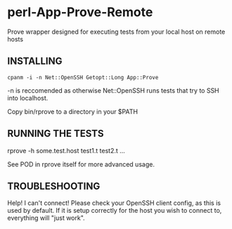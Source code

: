 # perl-App-Prove-Remote
Prove wrapper designed for executing tests from your local host on remote hosts

INSTALLING
----------
```
cpanm -i -n Net::OpenSSH Getopt::Long App::Prove
```
-n is reccomended as otherwise Net::OpenSSH runs tests that try to SSH into localhost.

Copy bin/rprove to a directory in your $PATH

RUNNING THE TESTS
-----------------
rprove -h some.test.host test1.t test2.t ...

See POD in rprove itself for more advanced usage.

TROUBLESHOOTING
---------------

Help! I can't connect!
Please check your OpenSSH client config, as this is used by default.
If it is setup correctly for the host you wish to connect to, everything will "just work".
